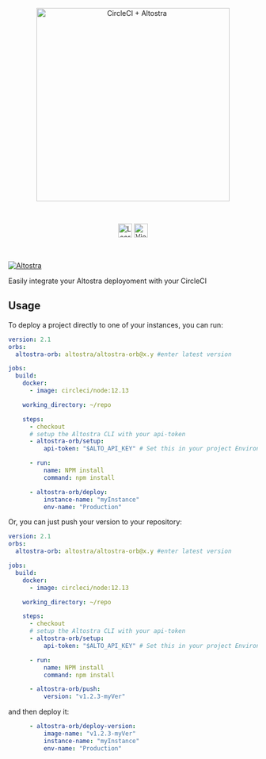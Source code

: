 <p align="center">
  <img src="http://media.altostra.com/altostra-circleci-orb.png" alt="CircleCI + Altostra" width="390">
</p>
<br/>

<p align="center">
  <a href="https://altostra.com/blog/circle-ci-cd-altostra"><img alt="Learn More" src="https://media.altostra.com/learn-more.svg" height="28" /></a>
  <a href="https://docs.altostra.com/"><img alt="View Docs" src="https://media.altostra.com/view-docs.svg" height="28" /></a>
</p>
<br/>


[![Altostra](https://circleci.com/gh/altostra/altostra-orb.svg?style=svg)](https://app.circleci.com/pipelines/github/altostra/altostra-orb)

Easily integrate your Altostra deployoment with your CircleCI

## Usage

To deploy a project directly to one of your instances, you can run:

```yaml
version: 2.1
orbs:
  altostra-orb: altostra/altostra-orb@x.y #enter latest version

jobs:
  build:
    docker:
      - image: circleci/node:12.13

    working_directory: ~/repo

    steps:
      - checkout
      # setup the Altostra CLI with your api-token
      - altostra-orb/setup:
          api-token: "$ALTO_API_KEY" # Set this in your project Environment variables

      - run:
          name: NPM install
          command: npm install

      - altostra-orb/deploy:
          instance-name: "myInstance"
          env-name: "Production"
```

Or, you can just push your version to your repository:

```yaml
version: 2.1
orbs:
  altostra-orb: altostra/altostra-orb@x.y #enter latest version

jobs:
  build:
    docker:
      - image: circleci/node:12.13

    working_directory: ~/repo

    steps:
      - checkout
      # setup the Altostra CLI with your api-token
      - altostra-orb/setup:
          api-token: "$ALTO_API_KEY" # Set this in your project Environment variables

      - run:
          name: NPM install
          command: npm install

      - altostra-orb/push:
          version: "v1.2.3-myVer"
```

and then deploy it:
```yaml
      - altostra-orb/deploy-version:
          image-name: "v1.2.3-myVer"
          instance-name: "myInstance"
          env-name: "Production"
```
